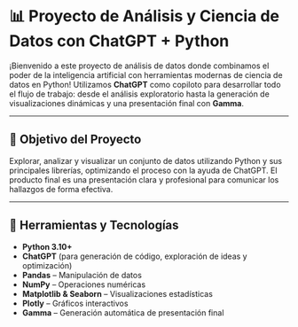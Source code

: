 # 📊 Proyecto de Análisis y Ciencia de Datos con ChatGPT + Python

¡Bienvenido a este proyecto de análisis de datos donde combinamos el poder de la inteligencia artificial con herramientas modernas de ciencia de datos en Python! Utilizamos **ChatGPT** como copiloto para desarrollar todo el flujo de trabajo: desde el análisis exploratorio hasta la generación de visualizaciones dinámicas y una presentación final con **Gamma**.

---

## 🚀 Objetivo del Proyecto

Explorar, analizar y visualizar un conjunto de datos utilizando Python y sus principales librerías, optimizando el proceso con la ayuda de ChatGPT. El producto final es una presentación clara y profesional para comunicar los hallazgos de forma efectiva.

---

## 🧰 Herramientas y Tecnologías

- **Python 3.10+**
- **ChatGPT** (para generación de código, exploración de ideas y optimización)
- **Pandas** – Manipulación de datos
- **NumPy** – Operaciones numéricas
- **Matplotlib & Seaborn** – Visualizaciones estadísticas
- **Plotly** – Gráficos interactivos
- **Gamma** – Generación automática de presentación final


